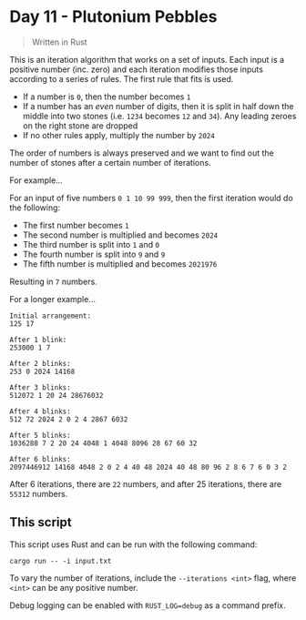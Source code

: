 # Day 11 - Plutonium Pebbles

> Written in Rust

This is an iteration algorithm that works on a set of inputs. Each input is a positive number (inc.
zero) and each iteration modifies those inputs according to a series of rules. The first rule that
fits is used.

* If a number is `0`, then the number becomes `1`
* If a number has an _even_ number of digits, then it is split in half down the middle into two
  stones (i.e. `1234` becomes `12` and `34`). Any leading zeroes on the right stone are dropped
* If no other rules apply, multiply the number by `2024`

The order of numbers is always preserved and we want to find out the number of stones after a
certain number of iterations.

For example...

For an input of five numbers `0 1 10 99 999`, then the first iteration would do the following:

* The first number becomes `1`
* The second number is multiplied and becomes `2024`
* The third number is split into `1` and `0`
* The fourth number is split into `9` and `9`
* The fifth number is multiplied and becomes `2021976`

Resulting in `7` numbers.

For a longer example...

```text
Initial arrangement:
125 17

After 1 blink:
253000 1 7

After 2 blinks:
253 0 2024 14168

After 3 blinks:
512072 1 20 24 28676032

After 4 blinks:
512 72 2024 2 0 2 4 2867 6032

After 5 blinks:
1036288 7 2 20 24 4048 1 4048 8096 28 67 60 32

After 6 blinks:
2097446912 14168 4048 2 0 2 4 40 48 2024 40 48 80 96 2 8 6 7 6 0 3 2
```

After 6 iterations, there are `22` numbers, and after 25 iterations, there are `55312` numbers.  

## This script

This script uses Rust and can be run with the following command:

```shell
cargo run -- -i input.txt
```

To vary the number of iterations, include the `--iterations <int>` flag, where `<int>` can be any
positive number.

Debug logging can be enabled with `RUST_LOG=debug` as a command prefix.